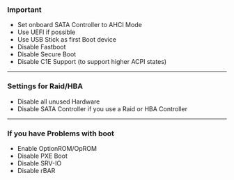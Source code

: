 ### Important

  - Set onboard SATA Controller to AHCI Mode
  - Use UEFI if possible
  - Use USB Stick as first Boot device
  - Disable Fastboot
  - Disable Secure Boot
  - Disable C1E Support (to support higher ACPI states)

---

### Settings for Raid/HBA

  - Disable all unused Hardware
  - Disable SATA Controller if you use a Raid or HBA Controller

---

### If you have Problems with boot

  - Enable OptionROM/OpROM
  - Disable PXE Boot
  - Disable SRV-IO
  - Disable rBAR